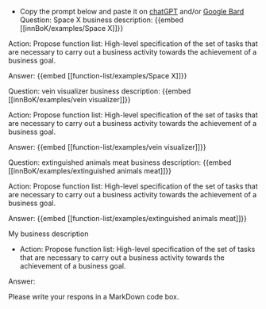 - Copy the prompt below and paste it on [chatGPT](https://chat.openai.com) and/or [Google Bard](https://bard.google.com/chat)
Question: Space X business description:
{{embed [[innBoK/examples/Space X]]}}

Action: Propose function list: High-level specification of the set of tasks that are necessary to carry out a business activity towards the achievement of a business goal.

Answer:
{{embed [[function-list/examples/Space X]]}}

Question: vein visualizer business description:
{{embed [[innBoK/examples/vein visualizer]]}}

Action: Propose function list: High-level specification of the set of tasks that are necessary to carry out a business activity towards the achievement of a business goal.

Answer:
{{embed [[function-list/examples/vein visualizer]]}}

Question: extinguished animals meat business description:
{{embed [[innBoK/examples/extinguished animals meat]]}}

Action: Propose function list: High-level specification of the set of tasks that are necessary to carry out a business activity towards the achievement of a business goal.

Answer:
{{embed [[function-list/examples/extinguished animals meat]]}}



My business description

<CONTEXT>

- Action:
Propose function list: High-level specification of the set of tasks that are necessary to carry out a business activity towards the achievement of a business goal.

Answer:

Please write your respons in a MarkDown code box.



